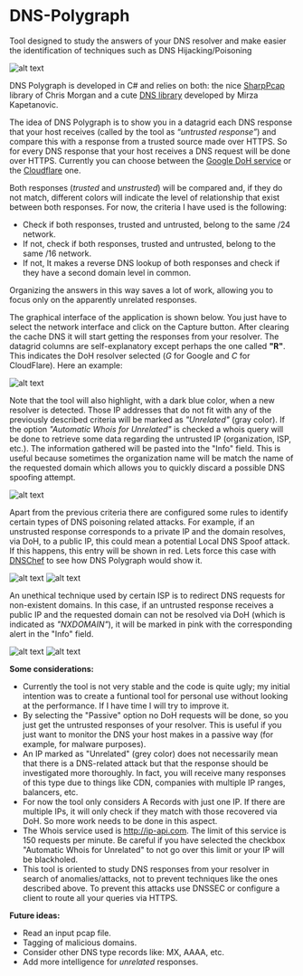 # DNS-Polygraph
Tool designed to study the answers of your DNS resolver and make easier the identification of techniques such as DNS Hijacking/Poisoning

![alt text](https://3.bp.blogspot.com/-Ja1ChvCeslE/XCOir4leM6I/AAAAAAAAN0Y/iyCfnmaXHWI22EOtZSQZxgx0s1XQVn-ggCLcBGAs/s1600/DNS%2BPolygraph.gif "DNs Polygraph How-to gif")

DNS Polygraph is developed in C# and relies on both: the nice [SharpPcap](https://github.com/chmorgan/sharppcap) library of Chris Morgan and a cute [DNS library](https://github.com/kapetan/dns) developed by Mirza Kapetanovic.

The idea of DNS Polygraph is to show you in a datagrid each DNS response that your host receives (called by the tool as *“untrusted response”*) and compare this with a response from a trusted source made over HTTPS. So for every DNS response that your host receives a DNS request will be done over HTTPS. Currently you can choose between the [Google DoH service](https://developers.google.com/speed/public-dns/docs/dns-over-https) or the [Cloudflare](https://developers.cloudflare.com/1.1.1.1/dns-over-https/) one.

Both responses (*trusted* and *unstrusted*) will be compared and, if they do not match, different colors will indicate the level of relationship that exist between both responses. For now, the criteria I have used is the following:

* Check if both responses, trusted and untrusted, belong to the same /24 network.
* If not, check if both responses, trusted and untrusted, belong to the same /16 network.
* If not, It makes a reverse DNS lookup of both responses and check if they have a second domain level in common.

Organizing the answers in this way saves a lot of work, allowing you to focus only on the apparently unrelated responses.

The graphical interface of the application is shown below.  You just have to select the network interface and click on the Capture button. After clearing the cache DNS it will start getting the responses from your resolver.  The datagrid columns are self-explanatory except perhaps the one called **"R"**. This indicates the DoH resolver selected (*G* for Google and *C* for CloudFlare). Here an example:

![alt text](https://2.bp.blogspot.com/-nIslM3PdD-E/XCNnU7tiYZI/AAAAAAAANyY/QW6__a9m80MsDooUmV3h6DplCdaBEmD7gCLcBGAs/s1600/DSN%2BPolygraph%2BMain.png "DNS Polygraph")

Note that the tool will also highlight, with a dark blue color, when a new resolver is detected. Those IP addresses that do not fit with any of the previously described criteria will be marked as *"Unrelated"* (gray color). If the option *"Automatic Whois for Unrelated"* is checked a whois query will be done to retrieve some data regarding the untrusted IP (organization, ISP, etc.). The information gathered will be pasted into the "Info" field. This is useful because sometimes the organization name will be match the name of the requested domain which allows you to quickly discard a possible DNS spoofing attempt.

![alt text](https://2.bp.blogspot.com/-sBwc2JVDTnI/XCN94TOhwwI/AAAAAAAANy8/WU81mNpv7hAyZvJk2EWC_PDNKySFbFQkwCLcBGAs/s1600/DNS%2BPolygraph%2BWhois.png "DNS Polygraph Whois")

Apart from the previous criteria there are configured some rules to identify certain types of DNS poisoning related attacks. For example, if an unstrusted response corresponds to a private IP and the domain resolves, via DoH, to a public IP, this could mean a potential Local DNS Spoof attack. If this happens, this entry will be shown in red. Lets force this case with [DNSChef](https://github.com/iphelix/dnschef) to see how DNS Polygraph would show it.

![alt text](https://2.bp.blogspot.com/-t8iHByaWzZQ/XCODz2CbzMI/AAAAAAAAN0M/6-XUaLxTRg40sM5sAzhtPdBYhGKuMYpxACLcBGAs/s1600/dnschef_local_spoof.PNG "DNSChef Local DNS Spoof")
![alt text](https://2.bp.blogspot.com/-ybO14103Jvo/XCODBKRxInI/AAAAAAAANz0/DXGtDRsBmxkGl1YitrOtPVovjksb0oYMQCLcBGAs/s1600/local_dns_spoof.PNG "DNS Polygraph Local DNS Spoof")

An unethical technique used by certain ISP is to redirect DNS requests for non-existent domains. In this case, if an untrusted response receives a public IP and the requested domain can not be resolved via DoH (which is indicated as *"NXDOMAIN"*), it will be marked in pink with the corresponding alert in the "Info" field.

![alt text](https://1.bp.blogspot.com/-eN4ip_V0AGU/XCOBsGZYh_I/AAAAAAAANzY/uPePfFr5-ooVegzdtZcKxKKS1_UHT7B_QCLcBGAs/s1600/dnschef_nxdomain.PNG "DNSChef NXdomain")
![alt text](https://4.bp.blogspot.com/-U1urj9k0Bvk/XCOBsA9yOlI/AAAAAAAANzc/y-dp0mqlDAI9EzQptvY1oLw3cNxVeySxgCEwYBhgL/s1600/nxdomain.PNG "DNS Polygraph NXdomain")

**Some considerations:**

* Currently the tool is not very stable and the code is quite ugly; my initial intention was to create a funtional tool for personal use without looking at the performance. If I have time I will try to improve it.
* By selecting the "Passive" option no DoH requests will be done, so you just get the untrusted responses of your resolver. This is useful if you just want to monitor the DNS your host makes in a passive way (for example, for malware purposes).
* An IP marked as "Unrelated" (grey color) does not necessarily mean that there is a DNS-related attack but that the response should be investigated more thoroughly. In fact, you will receive many responses of this type due to things like CDN, companies with multiple IP ranges, balancers, etc.
* For now the tool only considers A Records with just one IP. If there are multiple IPs, it will only check if they match with those recovered via DoH. So more work needs to be done in this aspect.
* The Whois service used is http://ip-api.com. The limit of this service is 150 requests per minute. Be careful if you have selected the checkbox "Automatic Whois for Unrelated" to not go over this limit or your IP will be blackholed.
* This tool is oriented to study DNS responses from your resolver in search of anomalies/attacks, not  to prevent techniques like the ones described above. To prevent this attacks use DNSSEC or configure a client to route all your queries via HTTPS.

**Future ideas:**
* Read an input pcap file.
* Tagging of malicious domains.
* Consider other DNS type records like: MX, AAAA, etc.
* Add more intelligence for *unrelated* responses.
